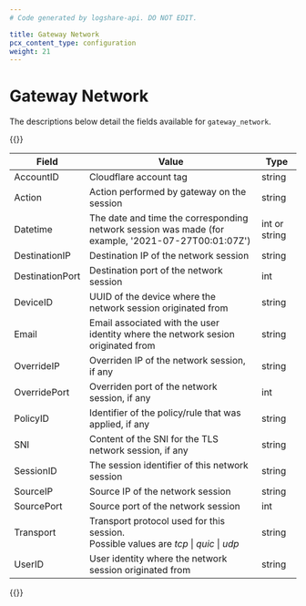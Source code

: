 ```yaml
---
# Code generated by logshare-api. DO NOT EDIT.

title: Gateway Network
pcx_content_type: configuration
weight: 21
---
```


# Gateway Network

The descriptions below detail the fields available for `gateway_network`.

{{<table-wrap>}}

| Field           | Value                                                                                                             | Type          |
| --------------- | ----------------------------------------------------------------------------------------------------------------- | ------------- |
| AccountID       | Cloudflare account tag                                                                                            | string        |
| Action          | Action performed by gateway on the session                                                                        | string        |
| Datetime        | The date and time the corresponding network session was made (for example, '2021-07-27T00:01:07Z')                | int or string |
| DestinationIP   | Destination IP of the network session                                                                             | string        |
| DestinationPort | Destination port of the network session                                                                           | int           |
| DeviceID        | UUID of the device where the network session originated from                                                      | string        |
| Email           | Email associated with the user identity where the network sesion originated from                                  | string        |
| OverrideIP      | Overriden IP of the network session, if any                                                                       | string        |
| OverridePort    | Overriden port of the network session, if any                                                                     | int           |
| PolicyID        | Identifier of the policy/rule that was applied, if any                                                            | string        |
| SNI             | Content of the SNI for the TLS network session, if any                                                            | string        |
| SessionID       | The session identifier of this network session                                                                    | string        |
| SourceIP        | Source IP of the network session                                                                                  | string        |
| SourcePort      | Source port of the network session                                                                                | int           |
| Transport       | Transport protocol used for this session. <br />Possible values are <em>tcp</em> \| <em>quic</em> \| <em>udp</em> | string        |
| UserID          | User identity where the network session originated from                                                           | string        |

{{</table-wrap>}}
